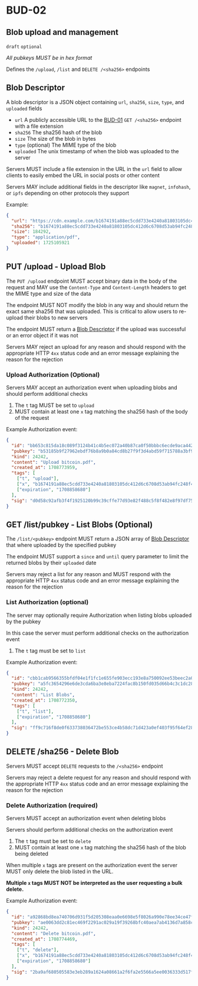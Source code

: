 # BUD-02

## Blob upload and management

`draft` `optional`

_All pubkeys MUST be in hex format_

Defines the `/upload`, `/list` and `DELETE /<sha256>` endpoints

## Blob Descriptor

A blob descriptor is a JSON object containing `url`, `sha256`, `size`, `type`, and `uploaded` fields

- `url` A publicly accessible URL to the [BUD-01](./01.md#get-sha256---get-blob) `GET /<sha256>` endpoint with a file extension
- `sha256` The sha256 hash of the blob
- `size` The size of the blob in bytes
- `type` (optional) The MIME type of the blob
- `uploaded` The unix timestamp of when the blob was uploaded to the server

Servers MUST include a file extension in the URL in the `url` field to allow clients to easily embed the URL in social posts or other content

Servers MAY include additional fields in the descriptor like `magnet`, `infohash`, or `ipfs` depending on other protocols they support

Example:

```json
{
  "url": "https://cdn.example.com/b1674191a88ec5cdd733e4240a81803105dc412d6c6708d53ab94fc248f4f553.pdf",
  "sha256": "b1674191a88ec5cdd733e4240a81803105dc412d6c6708d53ab94fc248f4f553",
  "size": 184292,
  "type": "application/pdf",
  "uploaded": 1725105921
}
```

## PUT /upload - Upload Blob

The `PUT /upload` endpoint MUST accept binary data in the body of the request and MAY use the `Content-Type` and `Content-Length` headers to get the MIME type and size of the data

The endpoint MUST NOT modify the blob in any way and should return the exact same sha256 that was uploaded. This is critical to allow users to re-upload their blobs to new servers

The endpoint MUST return a [Blob Descriptor](#blob-descriptor) if the upload was successful or an error object if it was not

Servers MAY reject an upload for any reason and should respond with the appropriate HTTP `4xx` status code and an error message explaining the reason for the rejection

### Upload Authorization (Optional)

Servers MAY accept an authorization event when uploading blobs and should perform additional checks

1. The `t` tag MUST be set to `upload`
2. MUST contain at least one `x` tag matching the sha256 hash of the body of the request

Example Authorization event:

```json
{
  "id": "bb653c815da18c089f3124b41c4b5ec072a40b87ca0f50bbbc6ecde9aca442eb",
  "pubkey": "b53185b9f27962ebdf76b8a9b0a84cd8b27f9f3d4abd59f715788a3bf9e7f75e",
  "kind": 24242,
  "content": "Upload bitcoin.pdf",
  "created_at": 1708773959,
  "tags": [
    ["t", "upload"],
    ["x", "b1674191a88ec5cdd733e4240a81803105dc412d6c6708d53ab94fc248f4f553"],
    ["expiration", "1708858680"]
  ],
  "sig": "d0d58c92afb3f4f1925120b99c39cffe77d93e82f488c5f8f482e8f97df75c5357175b5098c338661c37d1074b0a18ab5e75a9df08967bfb200930ec6a76562f"
}
```

## GET /list/pubkey - List Blobs (Optional)

The `/list/<pubkey>` endpoint MUST return a JSON array of [Blob Descriptor](#blob-descriptor) that where uploaded by the specified pubkey

The endpoint MUST support a `since` and `until` query parameter to limit the returned blobs by their `uploaded` date

Servers may reject a list for any reason and MUST respond with the appropriate HTTP `4xx` status code and an error message explaining the reason for the rejection

### List Authorization (optional)

The server may optionally require Authorization when listing blobs uploaded by the pubkey

In this case the server must perform additional checks on the authorization event

1. The `t` tag must be set to `list`

Example Authorization event:

```json
{
  "id": "cbb1cab9566355bfdf04e1f1fc1e655fe903ecc193e8a750092ee53beec2a0e8",
  "pubkey": "a5fc3654296e6de3cda6ba3e8eba7224fac8b150fd035d66b4c3c1dc2888b8fc",
  "kind": 24242,
  "content": "List Blobs",
  "created_at": 1708772350,
  "tags": [
    ["t", "list"],
    ["expiration", "1708858680"]
  ],
  "sig": "ff9c716f8de0f633738036472be553ce4b58dc71d423a0ef403f95f64ef28582ef82129b41d4d0ef64d2338eb4aeeb66dbc03f8b3a3ed405054ea8ecb14fa36c"
}
```

## DELETE /sha256 - Delete Blob

Servers MUST accept `DELETE` requests to the `/<sha256>` endpoint

Servers may reject a delete request for any reason and should respond with the appropriate HTTP `4xx` status code and an error message explaining the reason for the rejection

### Delete Authorization (required)

Servers MUST accept an authorization event when deleting blobs

Servers should perform additional checks on the authorization event

1. The `t` tag must be set to `delete`
2. MUST contain at least one `x` tag matching the sha256 hash of the blob being deleted

When multiple `x` tags are present on the authorization event the server MUST only delete the blob listed in the URL.

**Multiple `x` tags MUST NOT be interpreted as the user requesting a bulk delete.**

Example Authorization event:

```json
{
  "id": "a92868bd8ea740706d931f5d205308eaa0e6698e5f8026a990e78ee34ce47fe8",
  "pubkey": "ae0063dd2c81ec469f2291ac029a19f39268bfc40aea7ab4136d7a858c3a06de",
  "kind": 24242,
  "content": "Delete bitcoin.pdf",
  "created_at": 1708774469,
  "tags": [
    ["t", "delete"],
    ["x", "b1674191a88ec5cdd733e4240a81803105dc412d6c6708d53ab94fc248f4f553"],
    ["expiration", "1708858680"]
  ],
  "sig": "2ba9af680505583e3eb289a1624a08661a2f6fa2e5566a5ee0036333d517f965e0ffba7f5f7a57c2de37e00a2e85fd7999076468e52bdbcfad8abb76b37a94b0"
}
```
